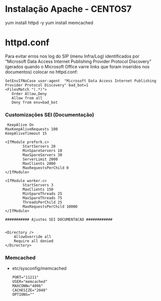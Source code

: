 # Instalação Apache - CENTOS7

  yum install httpd -y
  yum install memcached

  
 # httpd.conf
  
  Para evitar erros nos log do SIP (menu Infra/Log) identificados por “Microsoft Data Access Internet Publishing Provider Protocol 
Discovery” (gerados quando o Microsoft Office varre links que foram inseridos nos documentos) colocar no httpd.conf: 

    SetEnvIfNoCase user-agent  "Microsoft Data Access Internet Publishing Provider Protocol Discovery" bad_bot=1 
    <FilesMatch "(.*)"> 
       Order Allow,Deny 
       Allow from all 
       Deny from env=bad_bot 


   ### Customizações SEI (Documentação)


     KeepAlive On
    MaxKeepAliveRequests 100
    KeepAliveTimeout 15

    <IfModule prefork.c>
            StartServers 20
            MinSpareServers 10
            MaxSpareServers 30
            ServerLimit 2000
            MaxClients 2000
            MaxRequestsPerChild 0
    </IfModule>

    <IfModule worker.c>
            StartServers 3
            MaxClients 150
            MinSpareThreads 25
            MaxSpareThreads 75
            ThreadsPerChild 25
            MaxRequestsPerChild 10000
    </IfModule>

    ########### Ajustes SEI DOCUMENTACAO ############


    <Directory />
        AllowOverride all
        Require all denied
    </Directory>

### Memcached

- etc/sysconfig/memcached

      PORT="11211"
      USER="memcached"
      MAXCONN="4096"
      CACHESIZE="2048"
      OPTIONS=""

